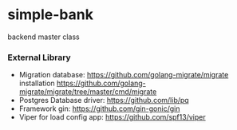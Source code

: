 # simple-bank
backend master class

### External Library
- Migration database: 
https://github.com/golang-migrate/migrate
installation https://github.com/golang-migrate/migrate/tree/master/cmd/migrate
- Postgres Database driver: https://github.com/lib/pq
- Framework gin: https://github.com/gin-gonic/gin
- Viper for load config app: https://github.com/spf13/viper